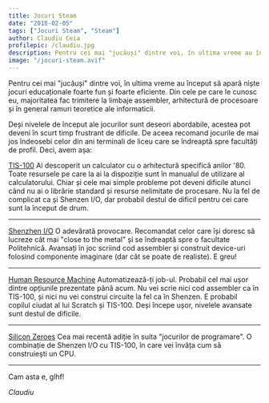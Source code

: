 ```yaml
---
title: Jocuri Steam
date: "2018-02-05"
tags: ["Jocuri Steam", "Steam"]
author: Claudiu Ceia
profilepic: /claudiu.jpg
description: Pentru cei mai "jucăuși" dintre voi, în ultima vreme au început să apară niște jocuri educaționale foarte fun și foarte eficiente. Din cele pe care le cunosc eu, majoritatea fac trimitere la limbaje assembler, arhitectură de procesoare și în general ramuri teoretice ale informaticii.
image: "/jocuri-steam.avif"
---
```


Pentru cei mai "jucăuși" dintre voi, în ultima vreme au început să apară niște jocuri educaționale foarte fun și foarte eficiente. Din cele pe care le cunosc eu, majoritatea fac trimitere la limbaje assembler, arhitectură de procesoare și în general ramuri teoretice ale informaticii.

Deși nivelele de început ale jocurilor sunt deseori abordabile, acestea pot deveni în scurt timp frustrant de dificile. De aceea recomand jocurile de mai jos îndeosebi celor din ani terminali de liceu care se îndreaptă spre facultăți de profil.
Deci, avem așa:

[TIS-100](http://store.steampowered.com/app/370360/TIS100/)
Ai descoperit un calculator cu o arhitectură specifică anilor '80. Toate resursele pe care la ai la dispoziție sunt în manualul de utilizare al calculatorului. Chiar și cele mai simple probleme pot deveni dificile atunci când nu ai o librărie standard și resurse nelimitate de procesare. Nu la fel de complicat ca și Shenzen I/O, dar probabil destul de dificil pentru cei care sunt la început de drum.

---

[Shenzhen I/O](http://store.steampowered.com/app/504210/SHENZHEN_IO/)
O adevărată provocare. Recomandat celor care își doresc să lucreze cât mai "close to the metal" și se îndreaptă spre o facultate Politehnică. Avansați în joc scriind cod assembler și construit device-uri folosind componente imaginare (dar cât se poate de realiste). E greu!

---

[Human Resource Machine](http://store.steampowered.com/…/375…/Human_Resource_Machine/)
Automatizează-ți job-ul. Probabil cel mai ușor dintre opțiunile prezentate până acum. Nu vei scrie nici cod assembler ca în TIS-100, și nici nu vei construi circuite la fel ca în Shenzen. E probabil copilul ciudat al lui Scratch și TIS-100. Deși începe ușor, nivelele avansate sunt destul de dificile.

---

[Silicon Zeroes](http://store.steampowered.com/app/684270/Silicon_Zeroes/)
Cea mai recentă adiție în suita "jocurilor de programare". O combinație de Shenzen I/O cu TIS-100, în care vei învăța cum să construiești un CPU.

---

Cam asta e, glhf!

_Claudiu_

